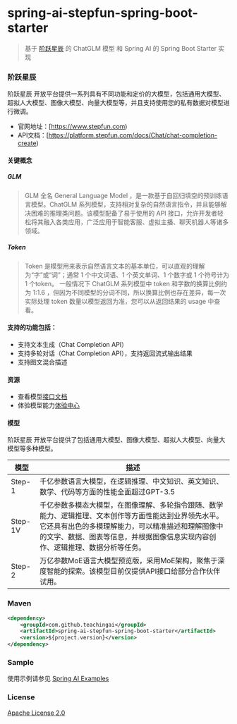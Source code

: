 # spring-ai-stepfun-spring-boot-starter

> 基于 [阶跃星辰](https://platform.stepfun.com/docs/Chat/chat-completion-create) 的 ChatGLM 模型 和 Spring AI 的 Spring Boot Starter 实现

### 阶跃星辰

阶跃星辰 开放平台提供一系列具有不同功能和定价的大模型，包括通用大模型、超拟人大模型、图像大模型、向量大模型等，并且支持使用您的私有数据对模型进行微调。

- 官网地址：[https://www.stepfun.com)
- API文档：[https://platform.stepfun.com/docs/Chat/chat-completion-create)

#### 关键概念

##### GLM

> GLM 全名 General Language Model ，是一款基于自回归填空的预训练语言模型。ChatGLM 系列模型，支持相对复杂的自然语言指令，并且能够解决困难的推理类问题。该模型配备了易于使用的 API 接口，允许开发者轻松将其融入各类应用，广泛应用于智能客服、虚拟主播、聊天机器人等诸多领域。

##### Token

> Token 是模型用来表示自然语言文本的基本单位，可以直观的理解为“字”或“词”；通常 1 个中文词语、1 个英文单词、1 个数字或 1 个符号计为 1 个token。 一般情况下 ChatGLM 系列模型中 token 和字数的换算比例约为 1:1.6 ，但因为不同模型的分词不同，所以换算比例也存在差异，每一次实际处理 token 数量以模型返回为准，您可以从返回结果的 usage 中查看。

#### 支持的功能包括：

- 支持文本生成（Chat Completion API）
- 支持多轮对话（Chat Completion API），支持返回流式输出结果
- 支持图文混合描述
#### 资源

- 查看模型[接口文档](https://platform.stepfun.com/docs/Chat/chat-completion-create)
- 体验模型能力[体验中心](https://stepchat.cn/chats/new)

#### 模型

阶跃星辰 开放平台提供了包括通用大模型、图像大模型、超拟人大模型、向量大模型等多种模型。

| 模型 | 描述                                                                                                                     |
| ------------ |------------------------------------------------------------------------------------------------------------------------|
| Step-1  | 千亿参数语言大模型，在逻辑推理、中文知识、英文知识、数学、代码等方面的性能全面超过GPT-3.5                                                                       |
| Step-1V  | 千亿参数多模态大模型，在图像理解、多轮指令跟随、数学能力、逻辑推理、文本创作等方面性能达到业界领先水平。它还具有出色的多模理解能力，可以精准描述和理解图像中的文字、数据、图表等信息，并根据图像信息实现内容创作、逻辑推理、数据分析等任务。 |
| Step-2  | 万亿参数MoE语言大模型预览版，采用MoE架构，聚焦于深度智能的探索。该模型目前仅提供API接口给部分合作伙伴试用。                                                             | |


### Maven

``` xml
<dependency>
	<groupId>com.github.teachingai</groupId>
	<artifactId>spring-ai-stepfun-spring-boot-starter</artifactId>
	<version>${project.version}</version>
</dependency>
```

### Sample

使用示例请参见 [Spring AI Examples](https://github.com/TeachingAI/spring-ai-examples)


### License

[Apache License 2.0](LICENSE)
